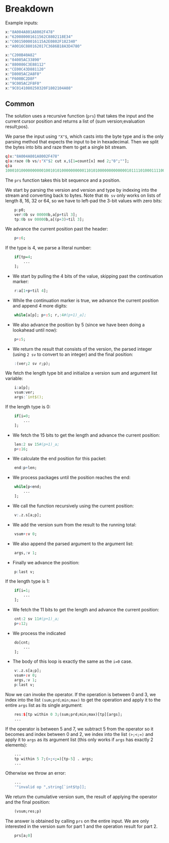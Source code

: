 # Breakdown
Example inputs:
```q
x:"8A004A801A8002F478"
x:"620080001611562C8802118E34"
x:"C0015000016115A2E0802F182340"
x:"A0016C880162017C3686B18A3D4780"

x:"C200B40A82"
x:"04005AC33890"
x:"880086C3E88112"
x:"CE00C43D881120"
x:"D8005AC2A8F0"
x:"F600BC2D8F"
x:"9C005AC2F8F0"
x:"9C0141080250320F1802104A08"
```

## Common
The solution uses a recursive function (`prs`) that takes the input and
the current cursor position and returns a list of (sum version;evaluation result;pos).

We parse the input using `"X"$`, which casts into the byte type and is the only parsing method
that expects the input to be in hexadecimal. Then we split the bytes into bits and raze them to
get a single bit stream.
```q
q)x:"8A004A801A8002F478"
q)a:raze 0b vs/:"X"$2 cut x,$[1=count[x] mod 2;"0";""];
q)a
100010100000000001001010100000000001101010000000000000101111010001111000b
```
The `prs` function takes this bit sequence and a position.

We start by parsing the version and version and type by indexing into the stream and converting
back to bytes. Note that `0b sv` only works on lists of length 8, 16, 32 or 64, so we have to
left-pad the 3-bit values with zero bits:
```q
    p:p0;
    ver:0b sv 00000b,a[p+til 3];
    tp:0b sv 00000b,a[(p+3)+til 3];
```
We advance the current position past the header:
```q
    p+:6;
```
If the type is 4, we parse a literal number:
```q
    if[tp=4;
        ...
    ];
```
* We start by pulling the 4 bits of the value, skipping past the continuation marker:
```q
    r:a[1+p+til 4];
```
* While the continuation marker is true, we advance the current position and append 4 more digits:
```q
    while[a[p]; p+:5; r,:4#(p+1)_a];
```
* We also advance the position by 5 (since we have been doing a lookahead until now):
```q
    p+:5;
```
* We return the result that consists of the version, the parsed integer (using `2 sv` to convert
  to an integer) and the final position:
```q
    :(ver;2 sv r;p);
```
We fetch the length type bit and initialize a version sum and argument list variable:
```q
    i:a[p];
    vsum:ver;
    args:`int$();
```
If the length type is 0:
```q
    if[i=0;
        ...
    ];
```
* We fetch the 15 bits to get the length and advance the current position:
```q
    len:2 sv 15#(p+1)_a;
    p+:16;
```
* We calculate the end position for this packet:
```q
    end:p+len;
```
* We process packages until the position reaches the end:
```q
    while[p<end;
        ...
    ];
```
  * We call the function recursively using the current position:
```q
    v:.z.s[a;p];
```
  * We add the version sum from the result to the running total:
```q
    vsum+:v 0;
```
  * We also append the parsed argument to the argument list:
```q
    args,:v 1;
```
  * Finally we advance the position:
```q
    p:last v;
```
If the length type is 1:
```q
    if[i=1;
        ...
    ];
```
* We fetch the 11 bits to get the length and advance the current position:
```q
    cnt:2 sv 11#(p+1)_a;
    p+:12;
```
* We process the indicated 
```q
    do[cnt;
        ...
    ];
```
* The body of this loop is exactly the same as the `i=0` case.
```q
    v:.z.s[a;p];
    vsum+:v 0;
    args,:v 1;
    p:last v;
```
Now we can invoke the operator. If the operation is between 0 and 3, we index into the list `(sum;prd;min;max)`
to get the operation and apply it to the entire `args` list as its single argument:
```q
    res:$[tp within 0 3;(sum;prd;min;max)[tp][args];
    ...
```
If the operator is between 5 and 7, we subtract 5 from the operator so it becomes and index between 0 and 2,
we index into the list `(>;<;=)` and apply it to `args` as its argument list (this only works if `args` has
exactly 2 elements):
```q
    ...
    tp within 5 7;(>;<;=)[tp-5] . args;
    ...
```
Otherwise we throw an error:
```q
    ...
    '"invalid op ",string[`int$tp]];
```
We return the cumulative version sum, the result of applying the operator and the final position:
```q
    (vsum;res;p)
```
The answer is obtained by calling `prs` on the entire input. We are only interested in the version sum for part 1
and the operation result for part 2.
```q
    prs[a;0]
```
